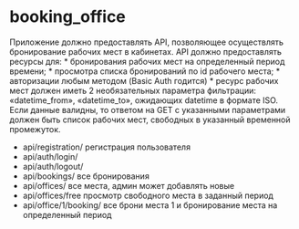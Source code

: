 # booking_office
Приложение должно предоставлять API, позволяющее осуществлять бронирование рабочих мест в кабинетах. API должно предоставлять ресурсы для: * бронирования рабочих мест на определенный период времени; * просмотра списка бронирований по id рабочего места; * авторизации любым методом (Basic Auth годится) * ресурс рабочих мест должен иметь 2 необязательных параметра фильтрации: «datetime_from», «datetime_to», ожидающих datetime в формате ISO. Если данные валидны, то ответом на GET с указанными параметрами должен быть список рабочих мест, свободных в указанный временной промежуток.

* api/registration/ регистрация пользователя
* api/auth/login/ 
* api/auth/logout/ 
* api/bookings/ все бронирования
* api/offices/ все места, админ может добавлять новые
* api/offices/free просмотр свободного места в заданный период
* api/office/1/booking/ все брони места 1 и бронирование места на определенный период